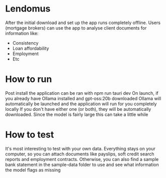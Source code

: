 # Lendomus

After the initial download and set up the app runs completely offline. Users (mortgage brokers) can use the app to analyse client documents for information like:
- Consistency
- Loan affordability
- Employment
- Etc

# How to run

Post install the application can be ran with npm run tauri dev
On launch, if you already have Ollama installed and gpt-oss:20b downloaded Ollama will automatically be launched and the application will run for you completely locally
If you don't have either one (or both), they will be automatically downloaded. Since the model is fairly large this can take a little while

# How to test

It's most interesting to test with your own data. Everything stays on your computer, so you can attach documents like payslips, soft credit search reports and employment contracts. Otherwise, you can also find a sample bank statement in the sample-data folder to use and see what information the model flags as missing
